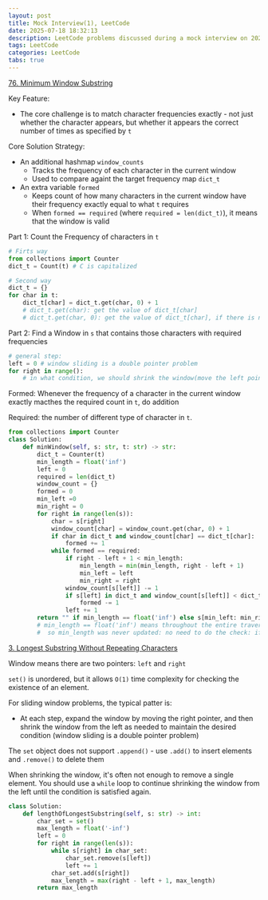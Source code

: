 ```yaml
---
layout: post
title: Mock Interview(1), LeetCode
date: 2025-07-18 18:32:13
description: LeetCode problems discussed during a mock interview on 2025-07-18
tags: LeetCode
categories: LeetCode
tabs: true
---
```


[76. Minimum Window Substring](https://leetcode.com/problems/minimum-window-substring/description/)

Key Feature:
- The core challenge is to match character frequencies exactly - not just whether the character appears, but whether it appears the correct number of times as specified by `t`

Core Solution Strategy:
- An additional hashmap `window_counts`
    - Tracks the frequency of each character in the current window
    - Used to compare againt the target frequency map `dict_t`
- An extra variable `formed`
    - Keeps count of how many characters in the current window have their frequency exactly equal to what `t` requires
    - When `formed == required` (where `required = len(dict_t)`), it means that the window is valid

Part 1: Count the Frequency of characters in `t`
```python
# Firts way
from collections import Counter
dict_t = Count(t) # C is capitalized

# Second way
dict_t = {}
for char in t:
    dict_t[char] = dict_t.get(char, 0) + 1 
    # dict_t.get(char): get the value of dict_t[char]
    # dict_t.get(char, 0): get the value of dict_t[char], if there is no char in dict_t, return 0
```

Part 2: Find a Window in `s` that contains those characters with required frequencies

```python
# general step:
left = 0 # window sliding is a double pointer problem
for right in range():
    # in what condition, we should shrink the window(move the left pointer to the right, most of time, it would be while loop)
```

Formed: Whenever the frequency of a character in the current window exactly macthes the required count in `t`, do addition

Required: the number of different type of character in `t`.

```python
from collections import Counter
class Solution:
    def minWindow(self, s: str, t: str) -> str:
        dict_t = Counter(t)
        min_length = float('inf')
        left = 0
        required = len(dict_t)
        window_count = {}
        formed = 0
        min_left =0
        min_right = 0
        for right in range(len(s)):
            char = s[right]
            window_count[char] = window_count.get(char, 0) + 1
            if char in dict_t and window_count[char] == dict_t[char]:
                formed += 1
            while formed == required:
                if right - left + 1 < min_length:
                    min_length = min(min_length, right - left + 1)
                    min_left = left
                    min_right = right
                window_count[s[left]] -= 1
                if s[left] in dict_t and window_count[s[left]] < dict_t[s[left]]:
                    formed -= 1
                left += 1
        return "" if min_length == float('inf') else s[min_left: min_right + 1]
        # min_length == float('inf') means throughout the entire traversal, no valid window that satisfies the condition was ever found,
        #  so min_length was never updated: no need to do the check: if len(s) < len(t)
```

[3. Longest Substring Without Repeating Characters](https://leetcode.com/problems/longest-substring-without-repeating-characters/description/)

Window means there are two pointers: `left` and `right`

`set()` is unordered, but it allows `O(1)` time complexity for checking the existence of an element. 

For sliding window problems, the typical patter is:
- At each step, expand the window by moving the right pointer, and then shrink the window from the left as needed to maintain the desired condition (window sliding is a double pointer problem)

The `set` object does not support `.append()` - use `.add()` to insert elements and `.remove()` to delete them

When shrinking the window, it's often not enough to remove a single element. You should use a `while` loop to continue shrinking the window from the left until the condition is satisfied again.

```python
class Solution:
    def lengthOfLongestSubstring(self, s: str) -> int:
        char_set = set()
        max_length = float('-inf')
        left = 0
        for right in range(len(s)):
            while s[right] in char_set:
                char_set.remove(s[left])
                left += 1
            char_set.add(s[right])
            max_length = max(right - left + 1, max_length)
        return max_length
```
